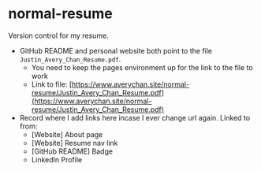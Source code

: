 # normal-resume

Version control for my resume.

- GitHub README and personal website both point to the file `Justin_Avery_Chan_Resume.pdf`.
    - You need to keep the pages environment up for the link to the file to work
    - Link to file: [https://www.averychan.site/normal-resume/Justin_Avery_Chan_Resume.pdf](https://www.averychan.site/normal-resume/Justin_Avery_Chan_Resume.pdf)
- Record where I add links here incase I ever change url again. Linked to from:
    - [Website] About page
    - [Website] Resume nav link
    - [GitHub README] Badge
    - LinkedIn Profile
